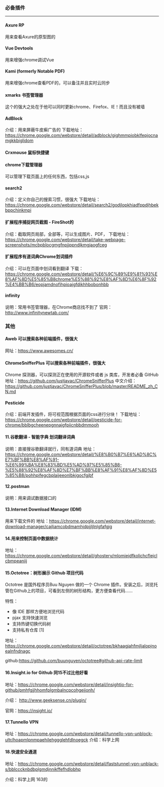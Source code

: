 ### 必备插件
---
#### Axure RP
用来查看Axure的原型图的

#### Vue Devtools
用来增强chrome调试Vue

#### Kami (formerly Notable PDF)
用来增强chrome查看PDF的，可以备注并且实时云同步

#### xmarks  书签管理器
这个的强大之处在于他可以同时更新chrome、Firefox、IE！而且没有被墙

#### AdBlock
介绍：用来屏蔽牛皮癣广告的
下载地址：https://chrome.google.com/webstore/detail/adblock/gighmmpiobklfepjocnamgkkbiglidom

#### Crxmouse 鼠标快捷键

#### chrome下载管理器
可以管理下载页面上的任何东西，包括css,js

#### search2
介绍：定义你自己的搜索习惯，很强大
下载地址：https://chrome.google.com/webstore/detail/search2/godjlopkhiadfppdjhbekbppchinkmpi

#### 扩展程序捕捉网页截图 - FireShot的
介绍：截取网页局部，全部等，可以生成图片、PDF，
下载地址：https://chrome.google.com/webstore/detail/take-webpage-screenshots/mcbpblocgmgfnpjjppndjkmgjaogfceg

#### 扩展程序有道词典Chrome划词插件
介绍：可以在页面中划词看到翻译
下载：https://chrome.google.com/webstore/detail/%E6%9C%89%E9%81%93%E8%AF%8D%E5%85%B8chrome%E5%88%92%E8%AF%8D%E6%8F%92%E4%BB%B6/eopjamdnofihpioajgfdikhhbobonhbb

#### infinity
说明：常用书签管理器，在Chrome商店找不到了
官网：http://www.infinitynewtab.com/

### 其他
####  Aweb 可以搜索各种前端插件，很强大
网址：https://www.awesomes.cn/

#### ChromeSnifferPlus 可以搜索各种前端插件，很强大 
Chrome 探测器，可以探测正在使用的开源软件或者 js 类库，开发者必备
GitHub地址：https://github.com/justjavac/ChromeSnifferPlus
中文介绍：https://github.com/justjavac/ChromeSnifferPlus/blob/master/README_zh_CN.md

#### Pesticide
介绍：前端开发插件，将可视范围根据页面的css进行分块！
下载地址：https://chrome.google.com/webstore/detail/pesticide-for-chrome/bblbgcheenepgnnajgfpiicnbbdmmooh




#### 11.谷歌翻译 - 智能字典 划词翻译词典
说明：直接搜谷歌翻译就行，同有道词典
地址：https://chrome.google.com/webstore/detail/%E8%B0%B7%E6%AD%8C%E7%BF%BB%E8%AF%91-%E6%99%BA%E8%83%BD%E5%AD%97%E5%85%B8-%E5%88%92%E8%AF%8D%E7%BF%BB%E8%AF%91%E8%AF%8D%E5%85%B8/pohhpifegcbplaijeeonlbkjgocfgjbf

#### 12.postman
说明：用来调试数据接口的

#### 13.Internet Download Manager (IDM)
用来下载文件的
地址：https://chrome.google.com/webstore/detail/internet-download-manager/cajliamcobdmamhjdpjjljlnlgfafgjg

#### 14.用来控制页面中数据统计
地址：https://chrome.google.com/webstore/detail/ghostery/mlomiejdfkolichcflejclcbmpeaniij

#### 15.Octotree：树形展示 Github 项目代码
Octotree 是国外程序员Buu Nguyen 做的一个 Chrome 插件。安装之后，浏览托管在Github上的项目，可看到左侧的树形结构，更方便查看代码…… 

特性：

- 像 IDE 那样方便地浏览代码
- pjax 支持快速浏览
- 支持热键切换代码树
- 支持私有仓库 [1]

地址：https://chrome.google.com/webstore/detail/octotree/bkhaagjahfmjljalopjnoealnfndnagc

github:https://github.com/buunguyen/octotree#github-api-rate-limit


#### 16.Insight.io for Github 同15不过比他好看
地址：https://chrome.google.com/webstore/detail/insightio-for-github/pmhfgjjhhomfplgmbalncpcohgeijonh/

介绍：
http://www.geeksense.cn/plugin/

官网：https://insight.io/


#### 17.Tunnello VPN
地址：https://chrome.google.com/webstore/detail/tunnello-vpn-unblock-ultr/hoapmlpnmpaehilehggglehfdlnoegck
介绍：科学上网

#### 18.快速安全通道
地址：https://chrome.google.com/webstore/detail/faststunnel-vpn-unblack-s/bblcccknbdbplgmdjnnikffefhdlobhp

介绍：科学上网 163的



